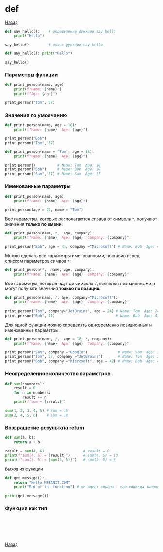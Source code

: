 # def

[Назад][back]

```python
def say_hello():    # определение функции say_hello
    print("Hello")

say_hello()         # вызов функции say_hello
```

```python
def say_hello(): print("Hello")
 
say_hello()
```

### Параметры функции

```python
def print_person(name, age):
    print(f"Name: {name}")
    print(f"Age: {age}")

print_person("Tom", 37)
```

### Значения по умолчанию

```python
def print_person(name, age = 18):
    print(f"Name: {name}  Age: {age}")

print_person("Bob")
print_person("Tom", 37)
```

```python
def print_person(name = "Tom", age = 18):
    print(f"Name: {name}  Age: {age}")

print_person()          # Name: Tom  Age: 18
print_person("Bob")     # Name: Bob  Age: 18
print_person("Sam", 37) # Name: Sam  Age: 37
```

### Именованные параметры

```python
def print_person(name, age):
    print(f"Name: {name}  Age: {age}")

print_person(age = 22, name = "Tom")
```

Все параметры, которые располагаются справа от символа `*`, получают значения **только по имени**:

```python
def print_person(name, *,  age, company):
    print(f"Name: {name}  Age: {age}  Company: {company}")

print_person("Bob", age = 41, company ="Microsoft") # Name: Bob  Age: 41  company: Microsoft
```

Можно сделать все параметры именованными, поставив перед списком параметров символ `*`:

```python
def print_person(*,  name, age, company):
    print(f"Name: {name}  Age: {age}  Company: {company}")
```

Все параметры, которые идут до символа `/`, являются позиционными и могут получать значения **только по позиции**:

```python
def print_person(name, /, age, company="Microsoft"):
    print(f"Name: {name}  Age: {age}  Company: {company}")
 
print_person("Tom", company="JetBrains", age = 24) # Name: Tom  Age: 24  company: JetBrains
print_person("Bob", 41)                            # Name: Bob  Age: 41  company: Microsoft
```

Для одной функции можно определять одновременно позиционные и именованные параметры:

```python
def print_person(name, /,  age = 18, *, company):
    print(f"Name: {name}  Age: {age}  Company: {company}")

print_person("Sam", company ="Google")              # Name: Sam  Age: 18  company: Google
print_person("Tom", 37, company ="JetBrains")       # Name: Tom  Age: 37  company: JetBrains
print_person("Bob", company ="Microsoft", age = 42) # Name: Bob  Age: 42  company: Microsoft
```

### Неопределенное количество параметров

```python
def sum(*numbers):
    result = 0
    for n in numbers:
        result += n
    print(f"sum = {result}")

sum(1, 2, 3, 4, 5) # sum = 15
sum(3, 4, 5, 6)    # sum = 18
```

### Возвращение результата return

```python
def sum(a, b):
    return a + b

result = sum(4, 6)                  # result = 0
print(f"sum(4, 6) = {result}")      # sum(4, 6) = 10
print(f"sum(3, 5) = {sum(3, 5)}")   # sum(3, 5) = 8
```

Выход из функции

```python
def get_message():
    return "Hello METANIT.COM"
    print("End of the function") # не имеет смысла - она никогда выполнится

print(get_message())
```

### Функция как тип

```python

```

```python

```

```python

```

```python

```

```python

```

```python

```

[Назад][back]

[back]: <.> "Назад к оглавлению"